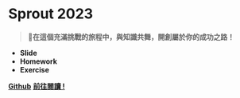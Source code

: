 <!-- _coverpage.md -->

# **Sprout 2023**

> 💪**在這個充滿挑戰的旅程中，與知識共舞，開創屬於你的成功之路！** <br>

* **Slide**
* **Homework**
* **Exercise**


[**Github**](https://github.com/YEH-YU-YANG/taiwan-csie-sprout-2023.github.io)
[**前往閱讀 !**](/README.md)

<!-- 背景图片 -->

<!-- 背景色 -->

